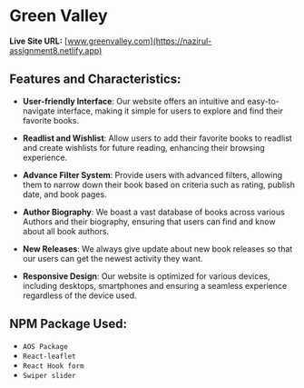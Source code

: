 # Green Valley

**Live Site URL:** [www.greenvalley.com](https://nazirul-assignment8.netlify.app)

## Features and Characteristics:

- **User-friendly Interface**: Our website offers an intuitive and easy-to-navigate interface, making it simple for users to explore and find their favorite books.

- **Readlist and Wishlist**: Allow users to add their favorite books to readlist and create wishlists for future reading, enhancing their browsing experience.

- **Advance Filter System**: Provide users with advanced filters, allowing them to narrow down their book based on criteria such as rating, publish date, and book pages.

- **Author Biography**: We boast a vast database of books across various Authors and their biography, ensuring that users can find and know about all book authors.

- **New Releases**: We always give update about new book releases so that our users can get the newest activity they want.

- **Responsive Design**: Our website is optimized for various devices, including desktops, smartphones and ensuring a seamless experience regardless of the device used.

## NPM Package Used:

- `AOS Package`
- `React-leaflet`
- `React Hook form`
- `Swiper slider`
